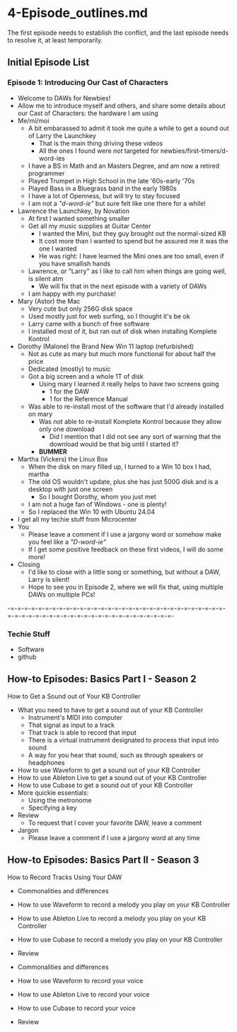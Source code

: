 
# 4-Episode_outlines.md

The first episode needs to establish the conflict, and the last episode needs to resolve it,
at least temporarily.

## Initial Episode List

### Episode 1: Introducing Our Cast of Characters

- Welcome to DAWs for Newbies!
- Allow me to introduce myself and others, and share some details about our Cast of Characters: the hardware I am using
- Me/mí/moi
  - A bit embarassed to admit it took me quite a while to get a sound out of Larry the Launchkey
    - That is the main thing driving these videos
    - All the ones I found were *not* targeted for newbies/first-timers/d-word-ies
  - I have a BS in Math and an Masters Degree, and am now a retired programmer
  - Played Trumpet in High School in the late '60s-early '70s
  - Played Bass in a Bluegrass band in the early 1980s
  - I have a lot of Openness, but will try to stay focused
  - I am not a *"d-word-ie"* but sure felt like one there for a while!
- Lawrence the Launchkey, by Novation
  - At first I wanted something smaller
  - Get all my music supplies at Guitar Center
    - I wanted the Mini, but they guy brought out the normal-sized KB
    - It cost more than I wanted to spend but he assured me it was the one I wanted
    - He was right: I have learned the Mini ones are too small, even if you have smallish hands
  - Lawrence, or "Larry" as I like to call him when things are going well, is silent atm
    - We will fix that in the next episode with a variety of DAWs
  - I am happy with my purchase!
- Mary (Astor) the Mac
  - Very cute but only 256G disk space
  - Used mostly just for web surfing, so I thought it's be ok
  - Larry came with a bunch of free software
  - I installed most of it, but ran out of disk when installing Komplete Kontrol
- Dorothy (Malone) the Brand New Win 11 laptop (refurbished)
  - Not as cute as mary but much more functional for about half the price
  - Dedicated (mostly) to music
  - Got a big screen and a whole 1T of disk
    - Using mary I learned it really helps to have two screens going
      - 1 for the DAW
      - 1 for the Reference Manual
  - Was able to re-install most of the software that I'd already installed on mary
    - Was *not* able to re-install Komplete Kontrol because they allow only one download
      - Did I mention that I did not see any sort of warning that the download would be that big until I started it?
    - **BUMMER**
- Martha (Vickers) the Linux Box
  - When the disk on mary filled up, I turned to a Win 10 box I had, martha
  - The old OS wouldn't update, plus she has just 500G disk and is a desktop with just one screen
    - So I bought Dorothy, whom you just met
  - I am not a huge fan of Windows - one is plenty!
  - So I replaced the Win 10 with Ubuntu 24.04
- I get all my techie stuff from Microcenter
- You
  - Please leave a comment if I use a jargony word or somehow make you feel like a *"D-word-ie"*
  - If I get some positive feedback on these first videos, I will do some more!
- Closing
  - I'd like to close with a little song or something, but without a DAW, Larry is silent!
  - Hope to see you in Episode 2, where we will fix that, using multiple DAWs on multiple PCs!


-=-=-=-=-=-=-=-=-=-=-=-=-=-=-=-=-=-=-=-=-=-=-=-=-=-=-=-=-=-=-=-=-=-=-=-=-=-=-=-=-=-=-=-=-=-=-=-=-=-=-=-=-=-=-=-


### Techie Stuff

- Software
- github

## How-to Episodes: Basics Part I - Season 2

How to Get a Sound out of Your KB Controller

- What you need to have to get a sound out of your KB Controller
  - Instrument's MIDI into computer
  - That signal as input to a track
  - That track is able to record that input
  - There is a virtual instrument designated to process that input into sound
  - A way for you hear that sound, such as through speakers or headphones
- How to use Waveform to get a sound out of your KB Controller
- How to use Ableton Live to get a sound out of your KB Controller
- How to use Cubase to get a sound out of your KB Controller
- More quickie essentials:
  - Using the metronome
  - Specifying a key
- Review
  - To request that I cover your favorite DAW, leave a comment
- Jargon
  - Please leave a comment if I use a jargony word at any time

## How-to Episodes: Basics Part II - Season 3

How to Record Tracks Using Your DAW

- Commonalities and differences
- How to use Waveform to record a melody you play on your KB Controller
- How to use Ableton Live to record a melody you play on your KB Controller
- How to use Cubase to record a melody you play on your KB Controller
- Review
 
- Commonalities and differences
- How to use Waveform to record your voice
- How to use Ableton Live to record your voice
- How to use Cubase to record your voice
- Review
 

